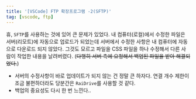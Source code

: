 ```yaml
---
title: '[VSCode] FTP 확장프로그램 -2(SFTP)'
tag: [vscode, ftp]
---
```


휴, `SFTP`를 사용하는 것에 있어 큰 문제가 있었다. 내 컴퓨터(로컬)에서 수정한 파일은 서버(리모트)에 자동으로 업로드가 되었는데 서버에서 수정한 사항은 내 컴퓨터에 자동으로 다운로드 되지 않았다. 그것도 모르고 파일을 CSS 파일을 하나 수정해서 다른 사람이 작업한 내용을 날려버렸다. (~~다행히 서버 측에 요청해서 백업된 파일을 받아 해결되었다.~~)
- 서버의 수정사항이 바로 업데이트가 되지 않는 건 정말 큰 하자다. 연결 개수 제한이 조금 불편하더라도 당분간은 `RaiDrive`를 사용할 것 같다.
- 백업의 중요성도 다시 한 번 느낀다..